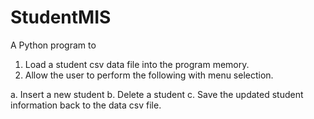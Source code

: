 # StudentMIS

A Python program to
1.	Load a student csv data file into the program memory.
2.	Allow the user to perform the following with menu selection.

a.	Insert a new student
b.	Delete a student
c.	Save the updated student information back to the data csv file.
